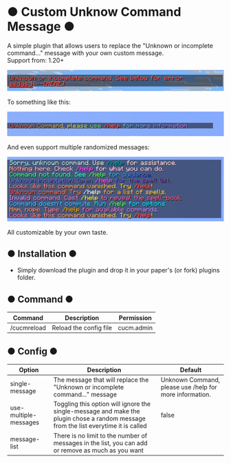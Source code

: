 # ● Custom Unknow Command Message ●

A simple plugin that allows users to replace the "Unknown or incomplete command..." message with your own custom message.\
Support from: 1.20+

![img.png](img.png)

To something like this:

![img_1.png](img_1.png)

And even support multiple randomized messages:

![img_2.png](img_2.png)

All customizable by your own taste.

## ● Installation ●
- Simply download the plugin and drop it in your paper's (or fork) plugins folder.

## ● Command ●

| Command     | Description            | Permission |
|-------------|------------------------|------------|
| /cucmreload | Reload the config file | cucm.admin |

## ● Config ●

| Option                | Description                                                                                                                         | Default                                                                   |
|-----------------------|-------------------------------------------------------------------------------------------------------------------------------------|---------------------------------------------------------------------------|
| single-message        | The message that will replace the "Unknown or incomplete command..." message                                                        | <red>Unknown Command, please use <gold>/help</gold> for more information. |
| use-multiple-messages | Toggling this option will ignore the single-message and make the plugin chose a random message from the list everytime it is called | false                                                                     |
| message-list          | There is no limit to the number of messages in the list, you can add or remove as much as you want                                  |                                                                           |